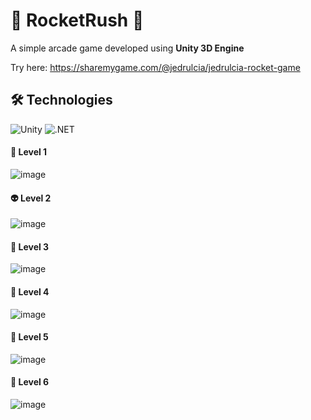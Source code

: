 # 🚀 **RocketRush** 🚀
A simple arcade game developed using **Unity 3D Engine**

Try here: https://sharemygame.com/@jedrulcia/jedrulcia-rocket-game

## 🛠️ Technologies
![Unity](https://img.shields.io/badge/Unity-000000?style=for-the-badge&logo=unity&logoColor=white)
![.NET](https://img.shields.io/badge/.NET-512BD4?style=for-the-badge&logo=.net&logoColor=white)

#### 🍒 Level 1 
![image](https://github.com/user-attachments/assets/1e11e2ba-42d3-43b9-ba3e-b9d7ba0a118c)

#### 👽 Level 2
![image](https://github.com/user-attachments/assets/47dc708e-56a5-43d0-8d2f-0665676e1c1f)

#### 🍇 Level 3
![image](https://github.com/user-attachments/assets/121324ad-af28-4723-b17d-e1b176f573ab)

#### 🌊 Level 4
![image](https://github.com/user-attachments/assets/07ef233b-fc5a-4347-915d-e49e853bb875)

#### 🍊 Level 5
![image](https://github.com/user-attachments/assets/bd3fc893-8abc-47c6-9b68-3b0620b32cb4)

#### 👻 Level 6
![image](https://github.com/user-attachments/assets/368a8197-ff83-47d2-b30f-74b91adeaa64)
